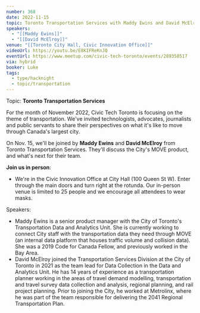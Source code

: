 ```yaml
---
number: 368
date: 2022-11-15
topic: Toronto Transportation Services with Maddy Ewins and David McElroy
speakers:
  - "[[Maddy Ewins]]"
  - "[[David McElroy]]"
venue: "[[Toronto City Hall, Civic Innovation Office]]"
videoUrl: https://youtu.be/E8KIFReKnJQ
eventUrl: https://www.meetup.com/civic-tech-toronto/events/289358517
via: hybrid
booker: Luke
tags:
  - type/hacknight
  - topic/transportation
---
```


Topic: **Toronto Transportation Services**

For the month of November 2022, Civic Tech Toronto is focusing on the theme of transportation. We've invited technologists, advocates, journalists and public servants to share their perspectives on what it's like to move through Canada's largest city.

On Nov. 15, we'll be joined by **Maddy Ewins** and **David McElroy** from Toronto Transportation Services. They'll discuss the City's MOVE product, and what's next for their team.

**Join us in person**:

* We're in the Civic Innovation Office at City Hall (100 Queen St W). Enter through the main doors and turn right at the rotunda. Our in-person venue is limited to 25 people and we encourage all attendees to wear masks.

Speakers:

* Maddy Ewins is a senior product manager with the City of Toronto's Transportation Data and Analytics Unit. She is currently working to connect City staff with the transportation data they need through MOVE (an internal data platform that houses traffic volume and collision data). She was a 2019 Code for Canada Fellow, and previously worked in the Bay Area.
* David McElroy joined the Transportation Services Division at the City of Toronto in 2021 as the team lead for Data Collection in the Data and Analytics Unit. He has 14 years of experience as a transportation planner working in the areas of travel demand modelling, transportation and travel survey data collection and analysis, regional planning, and rail project planning. Prior to joining the City, he worked at Metrolinx, where he was part of the team responsible for delivering the 2041 Regional Transportation Plan.
